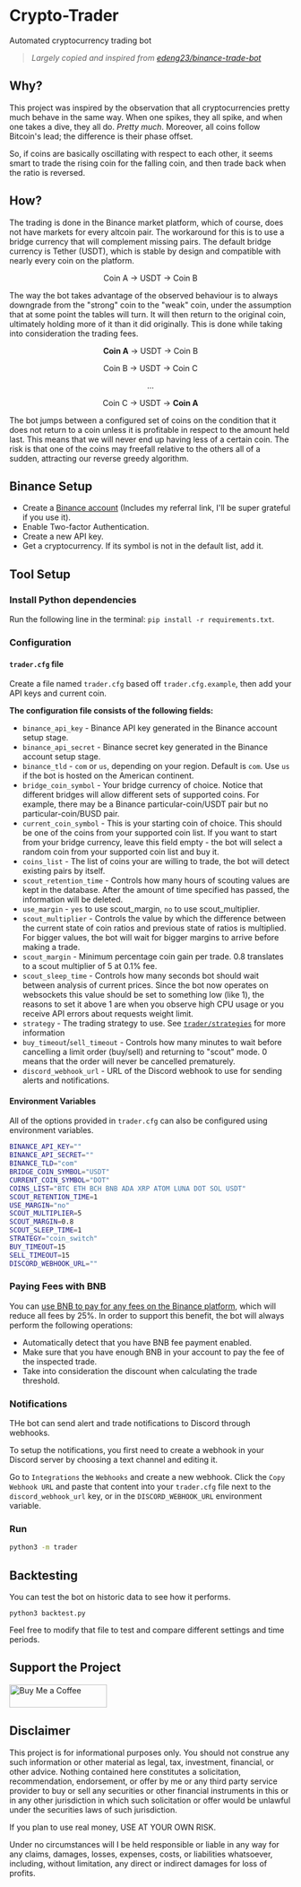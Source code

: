# Crypto-Trader

Automated cryptocurrency trading bot

> *Largely copied and inspired from [edeng23/binance-trade-bot](https://github.com/edeng23/binance-trade-bot)*


## Why?

This project was inspired by the observation that all cryptocurrencies pretty much behave in the same way. When one spikes, they all spike, and when one takes a dive, they all do. *Pretty much*. Moreover, all coins follow Bitcoin's lead; the difference is their phase offset.

So, if coins are basically oscillating with respect to each other, it seems smart to trade the rising coin for the falling coin, and then trade back when the ratio is reversed.

## How?

The trading is done in the Binance market platform, which of course, does not have markets for every altcoin pair. The workaround for this is to use a bridge currency that will complement missing pairs. The default bridge currency is Tether (USDT), which is stable by design and compatible with nearly every coin on the platform.

<p align="center">
  Coin A → USDT → Coin B
</p>

The way the bot takes advantage of the observed behaviour is to always downgrade from the "strong" coin to the "weak" coin, under the assumption that at some point the tables will turn. It will then return to the original coin, ultimately holding more of it than it did originally. This is done while taking into consideration the trading fees.

<div align="center">
  <p><b>Coin A</b> → USDT → Coin B</p>
  <p>Coin B → USDT → Coin C</p>
  <p>...</p>
  <p>Coin C → USDT → <b>Coin A</b></p>
</div>

The bot jumps between a configured set of coins on the condition that it does not return to a coin unless it is profitable in respect to the amount held last. This means that we will never end up having less of a certain coin. The risk is that one of the coins may freefall relative to the others all of a sudden, attracting our reverse greedy algorithm.

## Binance Setup

-   Create a [Binance account](https://accounts.binance.com/en/register?ref=74751172) (Includes my referral link, I'll be super grateful if you use it).
-   Enable Two-factor Authentication.
-   Create a new API key.
-   Get a cryptocurrency. If its symbol is not in the default list, add it.

## Tool Setup

### Install Python dependencies

Run the following line in the terminal: `pip install -r requirements.txt`.

### Configuration

#### `trader.cfg` file

Create a file named `trader.cfg` based off `trader.cfg.example`, then add your API keys and current coin.

**The configuration file consists of the following fields:**

- `binance_api_key` - Binance API key generated in the Binance account setup stage.
- `binance_api_secret` - Binance secret key generated in the Binance account setup stage.
- `binance_tld` - `com` or `us`, depending on your region. Default is `com`. Use `us` if the bot is hosted on the American continent.
- `bridge_coin_symbol` - Your bridge currency of choice. Notice that different bridges will allow different sets of supported coins. For example, there may be a Binance particular-coin/USDT pair but no particular-coin/BUSD pair.
- `current_coin_symbol` - This is your starting coin of choice. This should be one of the coins from your supported coin list. If you want to start from your bridge currency, leave this field empty - the bot will select a random coin from your supported coin list and buy it.
- `coins_list` - The list of coins your are willing to trade, the bot will detect existing pairs by itself.
- `scout_retention_time` - Controls how many hours of scouting values are kept in the database. After the amount of time specified has passed, the information will be deleted.
- `use_margin` - `yes` to use scout_margin, `no` to use scout_multiplier.
- `scout_multiplier` - Controls the value by which the difference between the current state of coin ratios and previous state of ratios is multiplied. For bigger values, the bot will wait for bigger margins to arrive before making a trade.
- `scout_margin` - Minimum percentage coin gain per trade. 0.8 translates to a scout multiplier of 5 at 0.1% fee.
- `scout_sleep_time` - Controls how many seconds bot should wait between analysis of current prices. Since the bot now operates on websockets this value should be set to something low (like 1), the reasons to set it above 1 are when you observe high CPU usage or you receive API errors about requests weight limit.
- `strategy` - The trading strategy to use. See [`trader/strategies`](trader/strategies/README.md) for more information
- `buy_timeout`/`sell_timeout` - Controls how many minutes to wait before cancelling a limit order (buy/sell) and returning to "scout" mode. 0 means that the order will never be cancelled prematurely.
- `discord_webhook_url` - URL of the Discord webhook to use for sending alerts and notifications.

#### Environment Variables

All of the options provided in `trader.cfg` can also be configured using environment variables.

```sh
BINANCE_API_KEY=""
BINANCE_API_SECRET=""
BINANCE_TLD="com"
BRIDGE_COIN_SYMBOL="USDT"
CURRENT_COIN_SYMBOL="DOT"
COINS_LIST="BTC ETH BCH BNB ADA XRP ATOM LUNA DOT SOL USDT"
SCOUT_RETENTION_TIME=1
USE_MARGIN="no"
SCOUT_MULTIPLIER=5
SCOUT_MARGIN=0.8
SCOUT_SLEEP_TIME=1
STRATEGY="coin_switch"
BUY_TIMEOUT=15
SELL_TIMEOUT=15
DISCORD_WEBHOOK_URL=""
```

### Paying Fees with BNB
You can [use BNB to pay for any fees on the Binance platform](https://www.binance.com/en/support/faq/115000583311-Using-BNB-to-Pay-for-Fees), which will reduce all fees by 25%. In order to support this benefit, the bot will always perform the following operations:
-   Automatically detect that you have BNB fee payment enabled.
-   Make sure that you have enough BNB in your account to pay the fee of the inspected trade.
-   Take into consideration the discount when calculating the trade threshold.

### Notifications

THe bot can send alert and trade notifications to Discord through webhooks.

To setup the notifications, you first need to create a webhook in your Discord server by choosing a text channel and editing it.

Go to `Integrations` the `Webhooks` and create a new webhook. Click the `Copy Webhook URL` and paste that content into your `trader.cfg` file next to the `discord_webhook_url` key, or in the `DISCORD_WEBHOOK_URL` environment variable.

### Run

```sh
python3 -m trader
```

## Backtesting

You can test the bot on historic data to see how it performs.

```shell
python3 backtest.py
```

Feel free to modify that file to test and compare different settings and time periods.

## Support the Project

<a href="https://www.buymeacoffee.com/avanserv" target="_blank"><img src="https://cdn.buymeacoffee.com/buttons/default-green.png" alt="Buy Me a Coffee" height="41" width="174"></a>

## Disclaimer

This project is for informational purposes only. You should not construe any
such information or other material as legal, tax, investment, financial, or
other advice. Nothing contained here constitutes a solicitation, recommendation,
endorsement, or offer by me or any third party service provider to buy or sell
any securities or other financial instruments in this or in any other
jurisdiction in which such solicitation or offer would be unlawful under the
securities laws of such jurisdiction.

If you plan to use real money, USE AT YOUR OWN RISK.

Under no circumstances will I be held responsible or liable in any way for any
claims, damages, losses, expenses, costs, or liabilities whatsoever, including,
without limitation, any direct or indirect damages for loss of profits.
